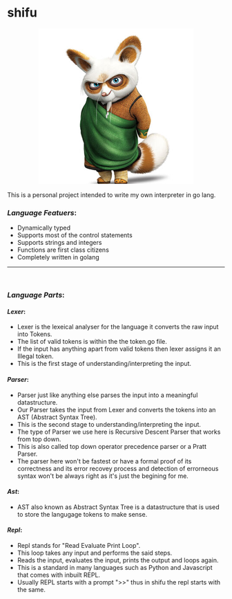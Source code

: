 # shifu
<p align="center">
<img width="360" height="360" src="imgs/shifu.jpg">
</p>

This is a personal project intended to write my own interpreter in go lang.

### *Language Featuers*:

- Dynamically typed
- Supports most of the control statements
- Supports strings and integers
- Functions are first class citizens
- Completely written in golang

---

<br/>

### *Language Parts*:

#### *Lexer*:

- Lexer is the lexeical analyser for the language it converts the raw input into Tokens.
- The list of valid tokens is within the the token.go file.
- If the input has anything apart from valid tokens then lexer assigns it an Illegal token.
- This is the first stage of understanding/interpreting the input.

#### *Parser*:

- Parser just like anything else parses the input into a meaningful datastructure.
- Our Parser takes the input from Lexer and converts the tokens into an AST (Abstract Syntax Tree).
- This is the second stage to understanding/interpreting the input.
- The type of Parser we use here is Recursive Descent Parser that works from top down.
- This is also called top down operator precedence parser or a Pratt Parser.
- The parser here won't be fastest or have a formal proof of its correctness and its error recovey process and detection of errorneous syntax won't be always right as it's just the begining for me.

#### *Ast*:

- AST also known as Abstract Syntax Tree is a datastructure that is used to store the langugage tokens to make sense.

#### *Repl*:

- Repl stands for "Read Evaluate Print Loop".
- This loop takes any input and performs the said steps.
- Reads the input, evaluates the input, prints the output and loops again.
- This is a standard in many languages such as Python and Javascript that comes with inbuilt REPL.
- Usually REPL starts with a prompt ">>" thus in shifu the repl starts with the same.
